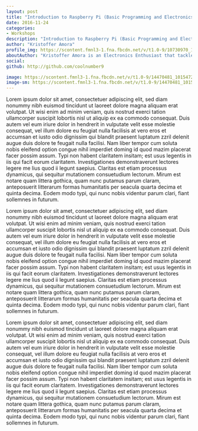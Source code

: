 ```yaml
---
layout: post
title: "Introduction to Raspberry Pi (Basic Programming and Electronics) (Batch1)"
date: 2016-11-24
categories:
- Workshops
description: "Introduction to Raspberry Pi (Basic Programming and Electronics) (Batch1)"
author: "Kristoffer Amora"
profile_img: https://scontent.fmnl3-1.fna.fbcdn.net/v/t1.0-9/10730970_10153091407169610_8432884206348581859_n.jpg?_nc_eui2=v1%3AAeE8mnORmlHrjSf7OVwgIca4zhnen9-IeiJ-2UxNG2EVGvl92bIAXsd_YVTzGPjerhCjn49eAD1SVqiqJN0CCFaIsNBwRudOohWzChiF2cs2OI32FokWA1USz2lbRZH7Tmg&oh=3f8597657323c25fd58d555c0d3f229a&oe=58B91378
aboutAuthor: "Kristoffer Amora is an Electronics Enthusiast that tackles both Firmware and Hardware. He works at Fortify Technologies as his full-time job."
social:
github: http://github.com/coolnumber9

image: https://scontent.fmnl3-1.fna.fbcdn.net/v/t1.0-9/14470481_10154727423604610_3761049717664282356_n.jpg?_nc_eui2=v1%3AAeHxr8lmZ7qf9mcUKjqL_qXTadCZme5kRYV9wq182hEgrpTuiKBxxdEkTrtNdV7cL3sj8alfQVWaT7m91rXchTtRujsT8ICswrSiwn8LGyTIkD4_qfhSVD4RzvDLFu5fKeA&oh=5a5f2f2d0d6e3f6c46e3c76257f34bd2&oe=58BA0A8C
image-sm: https://scontent.fmnl3-1.fna.fbcdn.net/v/t1.0-9/14470481_10154727423604610_3761049717664282356_n.jpg?_nc_eui2=v1%3AAeHxr8lmZ7qf9mcUKjqL_qXTadCZme5kRYV9wq182hEgrpTuiKBxxdEkTrtNdV7cL3sj8alfQVWaT7m91rXchTtRujsT8ICswrSiwn8LGyTIkD4_qfhSVD4RzvDLFu5fKeA&oh=5a5f2f2d0d6e3f6c46e3c76257f34bd2&oe=58BA0A8C
---
```

Lorem ipsum dolor sit amet, consectetuer adipiscing elit, sed diam nonummy nibh euismod tincidunt ut laoreet dolore magna aliquam erat volutpat. Ut wisi enim ad minim veniam, quis nostrud exerci tation ullamcorper suscipit lobortis nisl ut aliquip ex ea commodo consequat. Duis autem vel eum iriure dolor in hendrerit in vulputate velit esse molestie consequat, vel illum dolore eu feugiat nulla facilisis at vero eros et accumsan et iusto odio dignissim qui blandit praesent luptatum zzril delenit augue duis dolore te feugait nulla facilisi. Nam liber tempor cum soluta nobis eleifend option congue nihil imperdiet doming id quod mazim placerat facer possim assum. Typi non habent claritatem insitam; est usus legentis in iis qui facit eorum claritatem. Investigationes demonstraverunt lectores legere me lius quod ii legunt saepius. Claritas est etiam processus dynamicus, qui sequitur mutationem consuetudium lectorum. Mirum est notare quam littera gothica, quam nunc putamus parum claram, anteposuerit litterarum formas humanitatis per seacula quarta decima et quinta decima. Eodem modo typi, qui nunc nobis videntur parum clari, fiant sollemnes in futurum.

Lorem ipsum dolor sit amet, consectetuer adipiscing elit, sed diam nonummy nibh euismod tincidunt ut laoreet dolore magna aliquam erat volutpat. Ut wisi enim ad minim veniam, quis nostrud exerci tation ullamcorper suscipit lobortis nisl ut aliquip ex ea commodo consequat. Duis autem vel eum iriure dolor in hendrerit in vulputate velit esse molestie consequat, vel illum dolore eu feugiat nulla facilisis at vero eros et accumsan et iusto odio dignissim qui blandit praesent luptatum zzril delenit augue duis dolore te feugait nulla facilisi. Nam liber tempor cum soluta nobis eleifend option congue nihil imperdiet doming id quod mazim placerat facer possim assum. Typi non habent claritatem insitam; est usus legentis in iis qui facit eorum claritatem. Investigationes demonstraverunt lectores legere me lius quod ii legunt saepius. Claritas est etiam processus dynamicus, qui sequitur mutationem consuetudium lectorum. Mirum est notare quam littera gothica, quam nunc putamus parum claram, anteposuerit litterarum formas humanitatis per seacula quarta decima et quinta decima. Eodem modo typi, qui nunc nobis videntur parum clari, fiant sollemnes in futurum.

Lorem ipsum dolor sit amet, consectetuer adipiscing elit, sed diam nonummy nibh euismod tincidunt ut laoreet dolore magna aliquam erat volutpat. Ut wisi enim ad minim veniam, quis nostrud exerci tation ullamcorper suscipit lobortis nisl ut aliquip ex ea commodo consequat. Duis autem vel eum iriure dolor in hendrerit in vulputate velit esse molestie consequat, vel illum dolore eu feugiat nulla facilisis at vero eros et accumsan et iusto odio dignissim qui blandit praesent luptatum zzril delenit augue duis dolore te feugait nulla facilisi. Nam liber tempor cum soluta nobis eleifend option congue nihil imperdiet doming id quod mazim placerat facer possim assum. Typi non habent claritatem insitam; est usus legentis in iis qui facit eorum claritatem. Investigationes demonstraverunt lectores legere me lius quod ii legunt saepius. Claritas est etiam processus dynamicus, qui sequitur mutationem consuetudium lectorum. Mirum est notare quam littera gothica, quam nunc putamus parum claram, anteposuerit litterarum formas humanitatis per seacula quarta decima et quinta decima. Eodem modo typi, qui nunc nobis videntur parum clari, fiant sollemnes in futurum.
